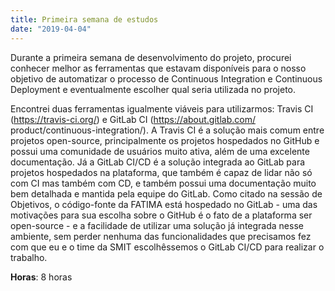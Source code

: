 ```yaml
---
title: Primeira semana de estudos
date: "2019-04-04"
---
```


Durante a primeira semana de desenvolvimento do projeto, procurei conhecer melhor as ferramentas que estavam disponíveis para o nosso objetivo de automatizar o processo de Continuous Integration e Continuous Deployment e eventualmente escolher qual seria utilizada no projeto. 

Encontrei duas ferramentas igualmente viáveis para utilizarmos: Travis CI (https://travis-ci.org/) e GitLab CI (https://about.gitlab.com/ product/continuous-integration/). A Travis CI é a solução mais comum entre projetos open-source, principalmente os projetos hospedados no GitHub e possui uma comunidade de usuários muito ativa, além de uma excelente documentação. Já a GitLab CI/CD é a solução integrada ao GitLab para projetos hospedados na plataforma, que também é capaz de lidar não só com CI mas também com CD, e também possui uma documentação muito bem detalhada e mantida pela equipe do GitLab. Como citado na sessão de Objetivos, o código-fonte da FATIMA está hospedado no GitLab - uma das motivações para sua escolha sobre o GitHub é o fato de a plataforma ser open-source - e a facilidade de utilizar uma solução já integrada nesse ambiente, sem perder nenhuma das funcionalidades que precisamos fez com que eu e o time da SMIT escolhêssemos o GitLab CI/CD para realizar o trabalho.

**Horas**: 8 horas
